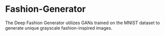 # Fashion-Generator
The Deep Fashion Generator utilizes GANs trained on the MNIST dataset to generate unique grayscale fashion-inspired images.
